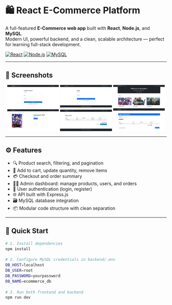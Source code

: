 # 🛍️ React E-Commerce Platform

A full-featured **E-Commerce web app** built with **React**, **Node.js**, and **MySQL**.  
Modern UI, powerful backend, and a clean, scalable architecture — perfect for learning full-stack development.

[![React](https://img.shields.io/badge/React-18-blue?logo=react)](https://reactjs.org/)
[![Node.js](https://img.shields.io/badge/Node.js-20.x-green?logo=nodedotjs)](https://nodejs.org/)
[![MySQL](https://img.shields.io/badge/MySQL-8.0-blue?logo=mysql)](https://www.mysql.com/)

---

## 📸 Screenshots

<div align="center">
  <img src="./screenshots/1.jpg" width="32%" alt="Home Page">
  <img src="./screenshots/2.jpg" width="32%" alt="Product Listing"> 
  <img src="./screenshots/3.jpg" width="32%" alt="Product Detail">
  <img src="./screenshots/4.jpg" width="32%" alt="Shopping Cart">
  <img src="./screenshots/5.jpg" width="32%" alt="Checkout">
  <img src="./screenshots/6.jpg" width="32%" alt="Admin Panel">
</div>

---

## ⚙️ Features

- 🔍 Product search, filtering, and pagination
- 🛒 Add to cart, update quantity, remove items
- 💳 Checkout and order summary
- 🧑‍💼 Admin dashboard: manage products, users, and orders
- 🔐 User authentication (login, register)
- 🌐 API built with Express.js
- 🗃️ MySQL database integration
- 📦 Modular code structure with clean separation

---

## 🚀 Quick Start
```bash
# 1. Install dependencies
npm install

# 2. Configure MySQL credentials in backend/.env
DB_HOST=localhost
DB_USER=root
DB_PASSWORD=yourpassword
DB_NAME=ecommerce_db

# 3. Run both frontend and backend
npm run dev
